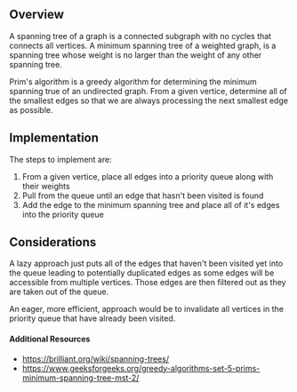 ## Overview

A spanning tree of a graph is a connected subgraph with no cycles that connects all vertices.  A minimum spanning tree of a weighted graph, is a spanning tree whose weight is no larger than the weight of any other spanning tree.  

Prim's algorithm is a greedy algorithm for determining the minimum spanning true of an undirected graph.  From a given vertice, determine all of the smallest edges so that we are always processing the next smallest edge as possible.    

## Implementation

The steps to implement are:

1. From a given vertice, place all edges into a priority queue along with their weights
2. Pull from the queue until an edge that hasn't been visited is found
3. Add the edge to the minimum spanning tree and place all of it's edges into the priority queue

## Considerations

A lazy approach just puts all of the edges that haven't been visited yet into the queue leading to potentially duplicated edges as some edges will be accessible from multiple vertices.  Those edges are then filtered out as they are taken out of the queue.

An eager, more efficient, approach would be to invalidate all vertices in the priority queue that have already been visited. 

#### Additional Resources

* https://brilliant.org/wiki/spanning-trees/
* https://www.geeksforgeeks.org/greedy-algorithms-set-5-prims-minimum-spanning-tree-mst-2/